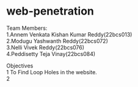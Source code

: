 # web-penetration
Team Members:<br>
1.Annem Venkata Kishan Kumar Reddy(22bcs013)<br>
2.Modugu Yashwanth Reddy(22bcs072)<br>
3.Nelli Vivek Reddy(22bcs076)  
4.Peddisetty Teja Vinay(22bcs084)<br>

Objectives<br>
1 To Find Loop Holes in the website.<br>
2 
